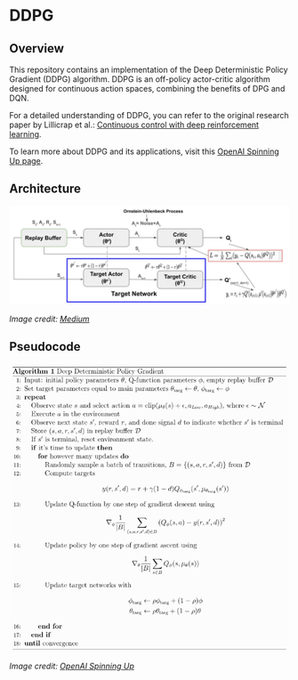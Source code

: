 # DDPG

## Overview

This repository contains an implementation of the Deep Deterministic Policy Gradient (DDPG) algorithm. DDPG is an off-policy actor-critic algorithm designed for continuous action spaces, combining the benefits of DPG and DQN.

For a detailed understanding of DDPG, you can refer to the original research paper by Lillicrap et al.:
[Continuous control with deep reinforcement learning](https://arxiv.org/abs/1509.02971).

To learn more about DDPG and its applications, visit this [OpenAI Spinning Up page](https://spinningup.openai.com/en/latest/algorithms/ddpg.html).

## Architecture

<img src="ddpg.png" alt="DDPG Architecture" width="600">

*Image credit: [Medium](https://www.google.com/url?sa=i&url=https%3A%2F%2Farshren.medium.com%2Fstep-by-step-guide-to-implementing-ddpg-reinforcement-learning-in-pytorch-9732f42faac9&psig=AOvVaw3ys2ygMdUsEflgVP0SaycB&ust=1718279698088000&source=images&cd=vfe&opi=89978449&ved=0CBIQjRxqFwoTCMjj6-mA1oYDFQAAAAAdAAAAABBn)*

## Pseudocode

<img src="pseudocode_ddpg.png" alt="DDPG Pseudocode" width="600">

*Image credit: [OpenAI Spinning Up](https://spinningup.openai.com/en/latest/algorithms/ddpg.html)*
